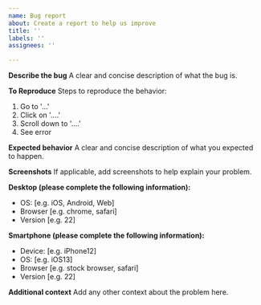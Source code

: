 ```yaml
---
name: Bug report
about: Create a report to help us improve
title: ''
labels: ''
assignees: ''

---
```


**Describe the bug**
A clear and concise description of what the bug is.

**To Reproduce**
Steps to reproduce the behavior:
1. Go to '...'
2. Click on '....'
3. Scroll down to '....'
4. See error

**Expected behavior**
A clear and concise description of what you expected to happen.

**Screenshots**
If applicable, add screenshots to help explain your problem.

**Desktop (please complete the following information):**
 - OS: [e.g. iOS, Android, Web]
 - Browser [e.g. chrome, safari]
 - Version [e.g. 22]

**Smartphone (please complete the following information):**
 - Device: [e.g. iPhone12]
 - OS: [e.g. iOS13]
 - Browser [e.g. stock browser, safari]
 - Version [e.g. 22]

**Additional context**
Add any other context about the problem here.
